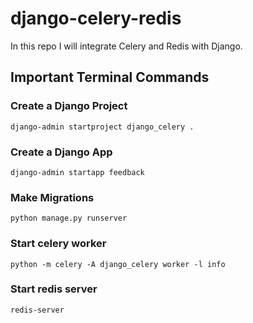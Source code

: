 # django-celery-redis
In this repo I will integrate Celery and Redis with Django.


## Important Terminal Commands

### Create a Django Project
```
django-admin startproject django_celery .
```
### Create a Django App
```
django-admin startapp feedback
```

### Make Migrations
```
python manage.py runserver
```

### Start celery worker
```
python -m celery -A django_celery worker -l info
```

### Start redis server
```
redis-server
```
